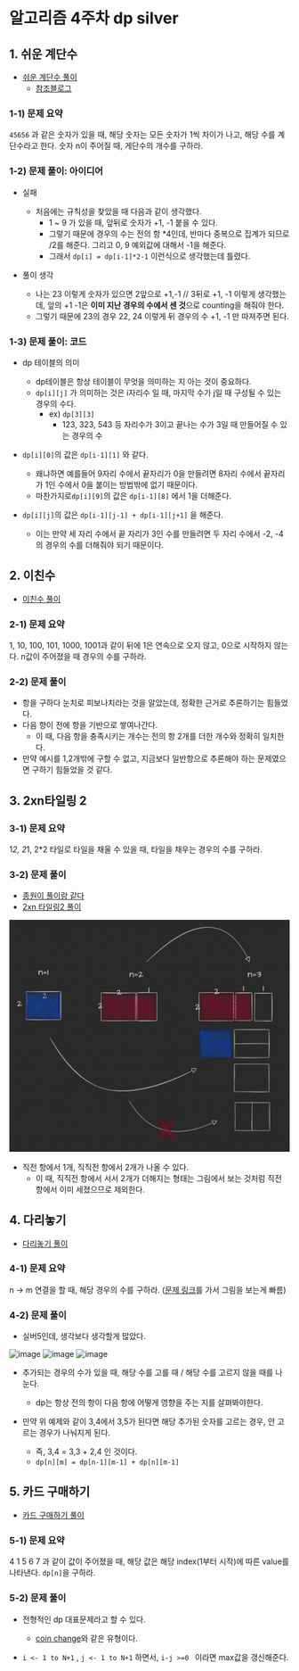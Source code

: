 # 알고리즘 4주차 dp silver

## 1. 쉬운 계단수

* [쉬운 계단수 풀이](쉬운계단수/BJ10844.py)
  * [참조블로그](https://cotak.tistory.com/12)

### 1-1) 문제 요약

`45656` 과 같은 숫자가 있을 때, 해당 숫자는 모든 숫자가 1씩 차이가 나고, 해당 수를 계단수라고 한다.
숫자 n이 주어질 때, 게단수의 개수를 구하라.

### 1-2) 문제 풀이: 아이디어

* 실패
  * 처음에는 규칙성을 찾았을 때 다음과 같이 생각했다.
    * 1 ~ 9 가 있을 때, 앞뒤로 숫자가 +1, -1 붙을 수 있다.
    * 그렇기 때문에 경우의 수는 전의 항 *4인데, 반마다 중복으로 집계가 되므로 /2를 해준다. 그리고 0, 9 예외값에 대해서 -1을 해준다.
    * 그래서 `dp[i] = dp[i-1]*2-1` 이런식으로 생각했는데 틀렸다. 
    
* 풀이 생각
  * 나는 23 이렇게 숫자가 있으면 2앞으로 +1,-1 // 3뒤로 +1, -1 이렇게 생각했는데, 앞의 +1 -1은 **이미 지난 경우의 수에서 센 것**으로 counting을 해줘야 한다.
  * 그렇기 때문에 23의 경우 22, 24 이렇게 뒤 경우의 수 +1, -1 만 따져주면 된다.

### 1-3) 문제 풀이: 코드

* dp 테이블의 의미
  * dp테이블은 항상 테이블이 무엇을 의미하는 지 아는 것이 중요하다.
  * `dp[i][j]` 가 의미하는 것은 i자리수 일 때, 마지막 수가 j일 때 구성될 수 있는 경우의 수다.
    * ex) `dp[3][3]`
      * 123, 323, 543 등 자리수가 3이고 끝나는 수가 3일 때 만들어질 수 있는 경우의 수

* `dp[i][0]`의 값은 `dp[i-1][1]` 와 같다.
  * 왜냐하면 예를들어 9자리 수에서 끝자리가 0을 만들려면 8자리 수에서 끝자리가 1인 수에서 0을 붙이는 방법밖에 없기 때문이다. 
  * 마찬가지로`dp[i][9]`의 값은 `dp[i-1][8]` 에서 1을 더해준다.

* `dp[i][j]`의 값은 `dp[i-1][j-1] + dp[i-1][j+1]` 을 해준다.
  * 이는 만약 세 자리 수에서 끝 자리가 3인 수를 만들려면 두 자리 수에서 -2, -4 의 경우의 수를 더해줘야 되기 때문이다.

## 2. 이친수

* [이친수 풀이](./이친수/BJ2193.py)

### 2-1) 문제 요약

1, 10, 100, 101, 1000, 1001과 같이 뒤에 1은 연속으로 오지 않고, 0으로 시작하지 않는다.
n값이 주어졌을 때 경우의 수를 구하라.

### 2-2) 문제 풀이

* 항을 구하다 눈치로 피보나치라는 것을 알았는데, 정확한 근거로 추론하기는 힘들었다.
* 다음 항이 전에 항을 기반으로 쌓여나간다.
  * 이 때, 다음 항을 충족시키는 개수는 전의 항 2개를 더한 개수와 정확히 일치한다.
* 만약 예시를 1,2개밖에 구할 수 없고, 지금보다 일반항으로 추론해야 하는 문제였으면 구하기 힘들었을 것 같다.

## 3. 2xn타일링 2

### 3-1) 문제 요약

1*2, 2*1, 2*2 타일로 타일을 채울 수 있을 때, 타일을 채우는 경우의 수를 구하라.

### 3-2) 문제 풀이

* [종원이 풀이랑 같다](https://loosie.tistory.com/411)
* [2xn 타일링2 풀이](./2xn타일링2/BJ11727.py)

![](./2xn타일링2/1.png)

* 직전 항에서 1개, 직직전 항에서 2개가 나올 수 있다.
  * 이 때, 직직전 항에서 서서 2개가 더해지는 형태는 그림에서 보는 것처럼 직전 항에서 이미 세졌으므로 제외한다.

## 4. 다리놓기

* [다리놓기 풀이](./다리놓기/BJ1010.py)

### 4-1) 문제 요약

n -> m 연결을 할 때, 해당 경우의 수를 구하라.
([문제 링크](https://www.acmicpc.net/problem/1010)를 가서 그림을 보는게 빠름)

### 4-2) 문제 풀이

* 실버5인데, 생각보다 생각할게 많았다.

<img width="400" alt="image" src="https://user-images.githubusercontent.com/51740388/180294353-bcd17c30-beb6-40d5-bc96-0e6be347af84.png">
<img width="400" alt="image" src="https://user-images.githubusercontent.com/51740388/180294369-491eb8d4-7cde-424c-af9b-8365a4f8f713.png">
<img width="400" alt="image" src="https://user-images.githubusercontent.com/51740388/180294397-a68080d8-7e15-4a3f-8031-534e44d48114.png">

* 추가되는 경우의 수가 있을 때, 해당 수를 고를 때 / 해당 수를 고르지 않을 때를 나눈다.
  * dp는 항상 전의 항이 다음 항에 어떻게 영향을 주는 지를 살펴봐야한다.

* 만약 위 예제와 같이 3,4에서 3,5가 된다면 해당 추가된 숫자를 고르는 경우, 안 고르는 경우가 나눠지게 된다.
  * 즉, 3,4 = 3,3 + 2,4 인 것이다.
  * `dp[n][m] = dp[n-1][m-1] + dp[n][m-1]`

## 5. 카드 구매하기

* [카드 구매하기 풀이](./카드구매하기/BJ11052.py)

### 5-1) 문제 요약

4
1 5 6 7 과 같이 값이 주어졌을 때, 해당 값은 해당 index(1부터 시작)에 따른 value를 나타낸다.
`dp[n]`을 구하라.

### 5-2) 문제 풀이

* 전형적인 dp 대표문제라고 할 수 있다.
  * [coin change](https://leetcode.com/problems/coin-change/)와 같은 유형이다.

* `i <- 1 to N+1` , `j <- 1 to N+1` 하면서, `i-j >=0 ` 이라면 max값을 갱신해준다.